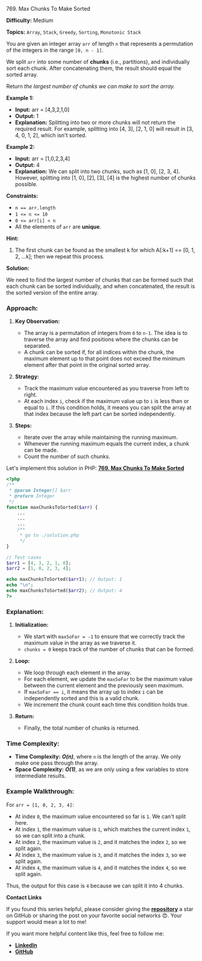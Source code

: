 769\. Max Chunks To Make Sorted

**Difficulty:** Medium

**Topics:** `Array`, `Stack`, `Greedy`, `Sorting`, `Monotonic Stack`

You are given an integer array `arr` of length `n` that represents a permutation of the integers in the range `[0, n - 1]`.

We split `arr` into some number of **chunks** (i.e., partitions), and individually sort each chunk. After concatenating them, the result should equal the sorted array.

Return _the largest number of chunks we can make to sort the array._

**Example 1:**

- **Input:** arr = [4,3,2,1,0]
- **Output:** 1
- **Explanation:**
  Splitting into two or more chunks will not return the required result.
  For example, splitting into [4, 3], [2, 1, 0] will result in [3, 4, 0, 1, 2], which isn't sorted.

**Example 2:**

- **Input:** arr = [1,0,2,3,4]
- **Output:** 4
- **Explanation:**
  We can split into two chunks, such as [1, 0], [2, 3, 4].
  However, splitting into [1, 0], [2], [3], [4] is the highest number of chunks possible.



**Constraints:**

- `n == arr.length`
- `1 <= n <= 10`
- `0 <= arr[i] < n`
- All the elements of `arr` are **unique**.


**Hint:**
1. The first chunk can be found as the smallest k for which A[:k+1] == [0, 1, 2, ...k]; then we repeat this process.



**Solution:**

We need to find the largest number of chunks that can be formed such that each chunk can be sorted individually, and when concatenated, the result is the sorted version of the entire array.

### Approach:
1. **Key Observation:**
   - The array is a permutation of integers from `0` to `n-1`. The idea is to traverse the array and find positions where the chunks can be separated.
   - A chunk can be sorted if, for all indices within the chunk, the maximum element up to that point does not exceed the minimum element after that point in the original sorted array.

2. **Strategy:**
   - Track the maximum value encountered as you traverse from left to right.
   - At each index `i`, check if the maximum value up to `i` is less than or equal to `i`. If this condition holds, it means you can split the array at that index because the left part can be sorted independently.

3. **Steps:**
   - Iterate over the array while maintaining the running maximum.
   - Whenever the running maximum equals the current index, a chunk can be made.
   - Count the number of such chunks.

Let's implement this solution in PHP: **[769. Max Chunks To Make Sorted](https://github.com/mah-shamim/leet-code-in-php/tree/main/algorithms/000769-max-chunks-to-make-sorted/solution.php)**

```php
<?php
/**
 * @param Integer[] $arr
 * @return Integer
 */
function maxChunksToSorted($arr) {
    ...
    ...
    ...
    /**
     * go to ./solution.php
     */
}

// Test cases
$arr1 = [4, 3, 2, 1, 0];
$arr2 = [1, 0, 2, 3, 4];

echo maxChunksToSorted($arr1); // Output: 1
echo "\n";
echo maxChunksToSorted($arr2); // Output: 4
?>
```

### Explanation:

1. **Initialization:**
   - We start with `maxSoFar = -1` to ensure that we correctly track the maximum value in the array as we traverse it.
   - `chunks = 0` keeps track of the number of chunks that can be formed.

2. **Loop:**
   - We loop through each element in the array.
   - For each element, we update the `maxSoFar` to be the maximum value between the current element and the previously seen maximum.
   - If `maxSoFar == i`, it means the array up to index `i` can be independently sorted and this is a valid chunk.
   - We increment the chunk count each time this condition holds true.

3. **Return:**
   - Finally, the total number of chunks is returned.

### Time Complexity:
- **Time Complexity:** _**O(n)**_, where `n` is the length of the array. We only make one pass through the array.
- **Space Complexity:** _**O(1)**_, as we are only using a few variables to store intermediate results.

### Example Walkthrough:

For `arr = [1, 0, 2, 3, 4]`:
- At index `0`, the maximum value encountered so far is `1`. We can't split here.
- At index `1`, the maximum value is `1`, which matches the current index `1`, so we can split into a chunk.
- At index `2`, the maximum value is `2`, and it matches the index `2`, so we split again.
- At index `3`, the maximum value is `3`, and it matches the index `3`, so we split again.
- At index `4`, the maximum value is `4`, and it matches the index `4`, so we split again.

Thus, the output for this case is `4` because we can split it into 4 chunks.

**Contact Links**

If you found this series helpful, please consider giving the **[repository](https://github.com/mah-shamim/leet-code-in-php)** a star on GitHub or sharing the post on your favorite social networks 😍. Your support would mean a lot to me!

If you want more helpful content like this, feel free to follow me:

- **[LinkedIn](https://www.linkedin.com/in/arifulhaque/)**
- **[GitHub](https://github.com/mah-shamim)**
